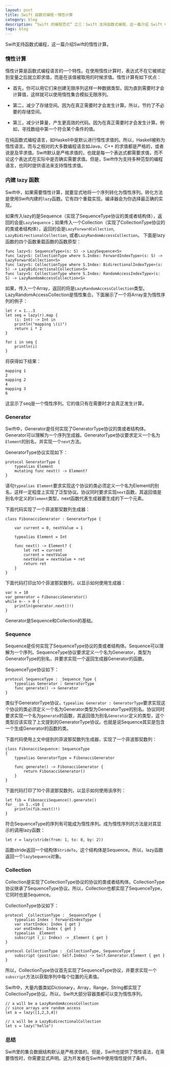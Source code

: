 ```yaml
---
layout: post
title: Swift 函数式编程－惰性计算
category: blog
description: “Swift 的编程范式” 之三：Swift 支持函数式编程，这一篇介绍 Swift 中的惰性计算。
tags: blog
---
```


Swift支持函数式编程，这一篇介绍Swift的惰性计算。

### 惰性计算

惰性计算是函数式编程语言的一个特性。在使用惰性计算时，表达式不在它被绑定到变量之后就立即求值，而是在该值被取用的时候求值。惰性计算有如下优点：

- 首先，你可以用它们来创建无限序列这样一种数据类型。因为直到需要时才会计算值，这样就可以使用惰性集合模拟无限序列。

- 第二，减少了存储空间。因为在真正需要时才会发生计算。所以，节约了不必要的存储空间。

- 第三，减少计算量，产生更高效的代码。因为在真正需要时才会发生计算。例如，寻找数组中第一个符合某个条件的值。

在纯函数式编程语言，如Haskell中是默认进行惰性求值的。所以，Haskell被称为惰性语言。而与之相对的大多数编程语言如Java，C++ 的求值都是严格的，或者说是及早求值。Swift默认是严格求值的，也就是每一个表达式都需要求值，而不论这个表达式在实际中是否确实需要求值。但是，Swift作为支持多种范型的编程语言，也同时提供语法来支持惰性求值。

### 内建 lazy 函数

Swift中，如果需要惰性计算，就要显式地将一个序列转化为惰性序列。转化方法是使用Swift内建的`lazy`函数。它有四个重载实现。编译器会为你选择最正确的实现。

如果传入lazy的是Sequence（实现了SequenceType协议的类或者结构体），返回的会是`LazySequence`；如果传入一个Collection（实现了CollectionType协议的的类或者结构体），返回的会是`LazyForwardCollection`, `LazyBidirectionalCollection`, 或者`LazyRandomAccessCollection`。
下面是lazy函数的四个函数重载函数的函数原型：

	func lazy<S: SequenceType>(s: S) -> LazySequence<S>
	func lazy<S: CollectionType where S.Index: ForwardIndexType>(s: S) -> LazyForwardCollection<S>
	func lazy<S: CollectionType where S.Index: BidirectionalIndexType>(s: S) -> LazyBidirectionalCollection<S>
	func lazy<S: CollectionType where S.Index: RandomAccessIndexType>(s: S) -> LazyRandomAccessCollection<S>

如果，传入一个Array，返回的将是`LazyRandomAccessCollection`类型。LazyRandomAccessCollection是惰性集合。下面展示了一个将Array变为惰性序列的例子：

	let r = 1...3
	let seq = lazy(r).map {
  		(i: Int) -> Int in
  		println("mapping \(i)")
  		return i * 2
	}

	for i in seq {
  		println(i)
	}

将获得如下结果：

	mapping 1
	2
	mapping 2
	4
	mapping 3
	6

这显示了seq是一个惰性序列。它的值只有在需要时才会真正发生计算。

### Generator

Swift中，Generator是任何实现了GeneratorType协议的类或者结构体。Generator可以理解为一个序列生成器。GeneratorType协议要求定义一个名为`Element`的别名，并实现一个`next`方法。

GeneratorType协议实现如下：

	protocol GeneratorType {
  	  	typealias Element
	  	mutating func next() -> Element?
	}

语句`typealias Element`要求实现这个协议的类必须定义一个名为Element的别名，这样一定程度上实现了泛型协议。协议同时要求实现`next`函数，其返回值是别名中定义的`Element`类型，next函数代表生成器要生成的下一个元素。

下面代码实现了一个菲波那契数列生成器：

	class FibonacciGenerator : GeneratorType {

		var current = 0, nextValue = 1  

	  	typealias Element = Int
  
		func next() -> Element? {
    		let ret = current
    		current = nextValue
    		nextValue = nextValue + ret
    		return ret
  		}
	}

下面代码打印出10个菲波那契数列，以显示如何使用生成器：

	var n = 10
	var generator = FibonacciGenerator()
	while n-- > 0 {
  		println(generator.next()!)
	}

Generator是Sequence和Collection的基础。

### Sequence

Sequence是任何实现了SequenceType协议的类或者结构体。Sequence可以理解为一个序列。SequenceType协议要求定义一个名为Generator，类型为GeneratorType的别名，并要求实现一个返回生成器Generator的函数。

SequenceType协议如下：

	protocol SequenceType : _Sequence_Type {
    	typealias Generator : GeneratorType
    	func generate() -> Generator
	}

类似于GeneratorType协议，`typealias Generator : GeneratorType`要求实现这个协议的类必须定义一个名为Generator类型为GeneratorType的别名。协议同时要求实现一个名为`generate`的函数，其返回值为别名`Generator`定义的类型，这个类型应该实现了上文提到的GeneratorType协议。也就是说Sequence其实是包含一个生成Generator的函数的类。

下面代码使用上文中提到的菲波那契数列生成器，实现了一个菲波那契数列：

	class FibonacciSequence: SequenceType
	{
  		typealias GeneratorType = FibonacciGenerator

		func generate() -> FibonacciGenerator {
    		return FibonacciGenerator()
		}
	}

下面代码打印了10个菲波那契数列，以显示如何使用该序列：

	let fib = FibonacciSequence().generate()
	for _ in 1..<10 {
  		println(fib.next()!)
	}

符合SequenceType的序列有可能成为惰性序列。成为惰性序列的方法是对其显示的调用lazy函数：

	let r = lazy(stride(from: 1, to: 8, by: 2))
	
函数stride返回一个结构体`StrideTo`，这个结构体是Sequence。所以，lazy函数返回一个`lazySequence`对象。

### Collection

Collection是实现了CollectionType协议的协议的类或者结构体。CollectionType协议继承了SequenceType协议。所以，Collection也都实现了SequenceType，它同时也是Sequence。

CollectionType协议如下：

	protocol _CollectionType : _SequenceType {
    	typealias Index : ForwardIndexType
    	var startIndex: Index { get }
    	var endIndex: Index { get }
    	typealias _Element
    	subscript (_i: Index) -> _Element { get }
	}
	
	protocol CollectionType : _CollectionType, SequenceType {
    	subscript (position: Self.Index) -> Self.Generator.Element { get }
    }
    
所以，CollectionType协议首先实现了SequenceType协议，并要求实现一个`subscript`方法以获取序列中每个位置的元素值。

Swift中，大量内置类如Dictionary，Array，Range，String都实现了CollectionType协议。所以，Swift大部分容器类都可以变为惰性序列。

	// a will be a LazyRandomAccessCollection
	// since arrays are random access
	let a = lazy([1,2,3,4])
 
	// s will be a LazyBidirectionalCollection
	let s = lazy("hello")


### 总结

Swift里的集合数据结构默认是严格求值的。但是，Swift也提供了惰性语法，在需要惰性时，你需要显式声明。这为开发者在Swift中使用惰性提供了条件。